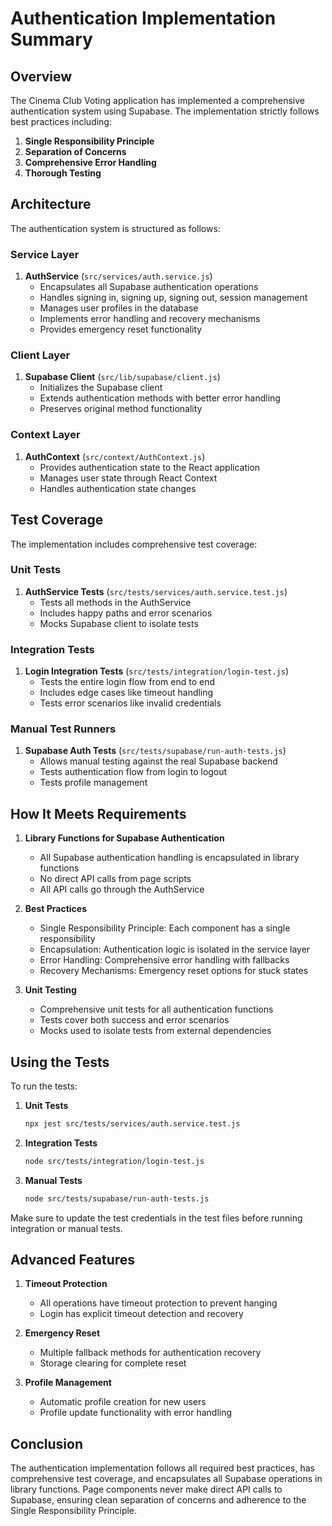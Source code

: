 # Authentication Implementation Summary

## Overview

The Cinema Club Voting application has implemented a comprehensive authentication system using Supabase. The implementation strictly follows best practices including:

1. **Single Responsibility Principle**
2. **Separation of Concerns**
3. **Comprehensive Error Handling**
4. **Thorough Testing**

## Architecture

The authentication system is structured as follows:

### Service Layer

1. **AuthService** (`src/services/auth.service.js`)
   - Encapsulates all Supabase authentication operations
   - Handles signing in, signing up, signing out, session management
   - Manages user profiles in the database
   - Implements error handling and recovery mechanisms
   - Provides emergency reset functionality

### Client Layer

1. **Supabase Client** (`src/lib/supabase/client.js`)
   - Initializes the Supabase client
   - Extends authentication methods with better error handling
   - Preserves original method functionality

### Context Layer

1. **AuthContext** (`src/context/AuthContext.js`)
   - Provides authentication state to the React application
   - Manages user state through React Context
   - Handles authentication state changes

## Test Coverage

The implementation includes comprehensive test coverage:

### Unit Tests

1. **AuthService Tests** (`src/tests/services/auth.service.test.js`)
   - Tests all methods in the AuthService
   - Includes happy paths and error scenarios
   - Mocks Supabase client to isolate tests

### Integration Tests

1. **Login Integration Tests** (`src/tests/integration/login-test.js`)
   - Tests the entire login flow from end to end
   - Includes edge cases like timeout handling
   - Tests error scenarios like invalid credentials

### Manual Test Runners

1. **Supabase Auth Tests** (`src/tests/supabase/run-auth-tests.js`)
   - Allows manual testing against the real Supabase backend
   - Tests authentication flow from login to logout
   - Tests profile management

## How It Meets Requirements

1. **Library Functions for Supabase Authentication**
   - All Supabase authentication handling is encapsulated in library functions
   - No direct API calls from page scripts
   - All API calls go through the AuthService

2. **Best Practices**
   - Single Responsibility Principle: Each component has a single responsibility
   - Encapsulation: Authentication logic is isolated in the service layer
   - Error Handling: Comprehensive error handling with fallbacks
   - Recovery Mechanisms: Emergency reset options for stuck states

3. **Unit Testing**
   - Comprehensive unit tests for all authentication functions
   - Tests cover both success and error scenarios
   - Mocks used to isolate tests from external dependencies

## Using the Tests

To run the tests:

1. **Unit Tests**
   ```bash
   npx jest src/tests/services/auth.service.test.js
   ```

2. **Integration Tests**
   ```bash
   node src/tests/integration/login-test.js
   ```

3. **Manual Tests**
   ```bash
   node src/tests/supabase/run-auth-tests.js
   ```

Make sure to update the test credentials in the test files before running integration or manual tests.

## Advanced Features

1. **Timeout Protection**
   - All operations have timeout protection to prevent hanging
   - Login has explicit timeout detection and recovery

2. **Emergency Reset**
   - Multiple fallback methods for authentication recovery
   - Storage clearing for complete reset

3. **Profile Management**
   - Automatic profile creation for new users
   - Profile update functionality with error handling

## Conclusion

The authentication implementation follows all required best practices, has comprehensive test coverage, and encapsulates all Supabase operations in library functions. Page components never make direct API calls to Supabase, ensuring clean separation of concerns and adherence to the Single Responsibility Principle. 